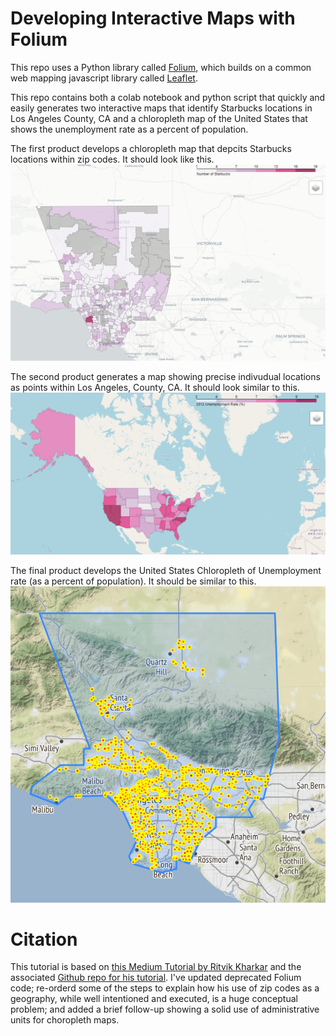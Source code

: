 # Developing Interactive Maps with Folium
This repo uses a Python library called [Folium](https://python-visualization.github.io/folium/), which builds on a common web mapping javascript library called [Leaflet](https://leafletjs.com/).


This repo contains both a colab notebook and python script that quickly and easily generates two interactive maps that identify Starbucks locations in Los Angeles County, CA and a chloropleth map of the United States that shows the unemployment rate as a percent of population.

The first product develops a chloropleth map that depcits Starbucks locations within zip codes. It should look like this.
![LAMap](images/LAMap.PNG)

The second product generates a map showing precise indivudual locations as points within Los Angeles, County, CA. It should look similar to this.
![LAMap](images/USMap.PNG)

The final product develops the United States Chloropleth of Unemployment rate (as a percent of population). It should be similar to this.
![LAMap](images/idv_locations.PNG)






# Citation
This tutorial is based on [this Medium Tutorial by Ritvik Kharkar](https://towardsdatascience.com/making-3-easy-maps-with-python-fb7dfb1036) and the associated [Github repo for his tutorial](https://github.com/ritvikmath/StarbucksStoreScraping). I've updated deprecated Folium code; re-orderd some of the steps to explain how his use of zip codes as a geography, while well intentioned and executed, is a huge conceptual problem; and added a brief follow-up showing a solid use of administrative units for choropleth maps.
